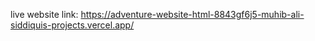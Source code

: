 live website link: https://adventure-website-html-8843gf6j5-muhib-ali-siddiquis-projects.vercel.app/
